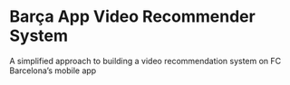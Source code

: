 # Barça App Video Recommender System
A simplified approach to building a video recommendation system on FC Barcelona’s mobile app
